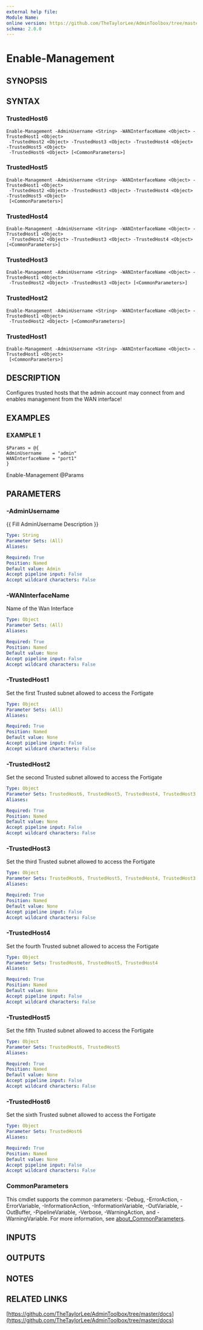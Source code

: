 ```yaml
---
external help file:
Module Name:
online version: https://github.com/TheTaylorLee/AdminToolbox/tree/master/docs
schema: 2.0.0
---
```


# Enable-Management

## SYNOPSIS

## SYNTAX

### TrustedHost6
```
Enable-Management -AdminUsername <String> -WANInterfaceName <Object> -TrustedHost1 <Object>
 -TrustedHost2 <Object> -TrustedHost3 <Object> -TrustedHost4 <Object> -TrustedHost5 <Object>
 -TrustedHost6 <Object> [<CommonParameters>]
```

### TrustedHost5
```
Enable-Management -AdminUsername <String> -WANInterfaceName <Object> -TrustedHost1 <Object>
 -TrustedHost2 <Object> -TrustedHost3 <Object> -TrustedHost4 <Object> -TrustedHost5 <Object>
 [<CommonParameters>]
```

### TrustedHost4
```
Enable-Management -AdminUsername <String> -WANInterfaceName <Object> -TrustedHost1 <Object>
 -TrustedHost2 <Object> -TrustedHost3 <Object> -TrustedHost4 <Object> [<CommonParameters>]
```

### TrustedHost3
```
Enable-Management -AdminUsername <String> -WANInterfaceName <Object> -TrustedHost1 <Object>
 -TrustedHost2 <Object> -TrustedHost3 <Object> [<CommonParameters>]
```

### TrustedHost2
```
Enable-Management -AdminUsername <String> -WANInterfaceName <Object> -TrustedHost1 <Object>
 -TrustedHost2 <Object> [<CommonParameters>]
```

### TrustedHost1
```
Enable-Management -AdminUsername <String> -WANInterfaceName <Object> -TrustedHost1 <Object>
 [<CommonParameters>]
```

## DESCRIPTION
Configures trusted hosts that the admin account may connect from and enables management from the WAN interface!

## EXAMPLES

### EXAMPLE 1
```
$Params = @{
AdminUsername    = "admin"
WANInterfaceName = "port1"
}
```

Enable-Management @Params

## PARAMETERS

### -AdminUsername
{{ Fill AdminUsername Description }}

```yaml
Type: String
Parameter Sets: (All)
Aliases:

Required: True
Position: Named
Default value: Admin
Accept pipeline input: False
Accept wildcard characters: False
```

### -WANInterfaceName
Name of the Wan Interface

```yaml
Type: Object
Parameter Sets: (All)
Aliases:

Required: True
Position: Named
Default value: None
Accept pipeline input: False
Accept wildcard characters: False
```

### -TrustedHost1
Set the first Trusted subnet allowed to access the Fortigate

```yaml
Type: Object
Parameter Sets: (All)
Aliases:

Required: True
Position: Named
Default value: None
Accept pipeline input: False
Accept wildcard characters: False
```

### -TrustedHost2
Set the second Trusted subnet allowed to access the Fortigate

```yaml
Type: Object
Parameter Sets: TrustedHost6, TrustedHost5, TrustedHost4, TrustedHost3, TrustedHost2
Aliases:

Required: True
Position: Named
Default value: None
Accept pipeline input: False
Accept wildcard characters: False
```

### -TrustedHost3
Set the third Trusted subnet allowed to access the Fortigate

```yaml
Type: Object
Parameter Sets: TrustedHost6, TrustedHost5, TrustedHost4, TrustedHost3
Aliases:

Required: True
Position: Named
Default value: None
Accept pipeline input: False
Accept wildcard characters: False
```

### -TrustedHost4
Set the fourth Trusted subnet allowed to access the Fortigate

```yaml
Type: Object
Parameter Sets: TrustedHost6, TrustedHost5, TrustedHost4
Aliases:

Required: True
Position: Named
Default value: None
Accept pipeline input: False
Accept wildcard characters: False
```

### -TrustedHost5
Set the fifth Trusted subnet allowed to access the Fortigate

```yaml
Type: Object
Parameter Sets: TrustedHost6, TrustedHost5
Aliases:

Required: True
Position: Named
Default value: None
Accept pipeline input: False
Accept wildcard characters: False
```

### -TrustedHost6
Set the sixth Trusted subnet allowed to access the Fortigate

```yaml
Type: Object
Parameter Sets: TrustedHost6
Aliases:

Required: True
Position: Named
Default value: None
Accept pipeline input: False
Accept wildcard characters: False
```

### CommonParameters
This cmdlet supports the common parameters: -Debug, -ErrorAction, -ErrorVariable, -InformationAction, -InformationVariable, -OutVariable, -OutBuffer, -PipelineVariable, -Verbose, -WarningAction, and -WarningVariable. For more information, see [about_CommonParameters](http://go.microsoft.com/fwlink/?LinkID=113216).

## INPUTS

## OUTPUTS

## NOTES

## RELATED LINKS

[https://github.com/TheTaylorLee/AdminToolbox/tree/master/docs](https://github.com/TheTaylorLee/AdminToolbox/tree/master/docs)

